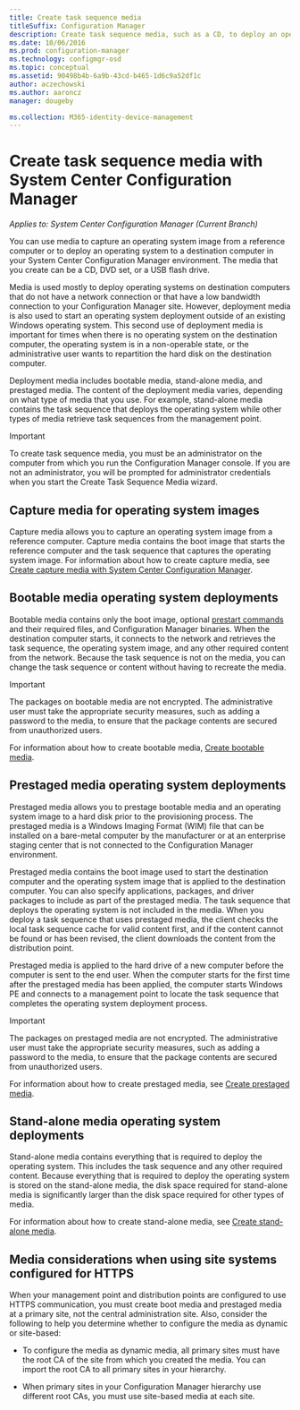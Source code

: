 ```yaml
---
title: Create task sequence media
titleSuffix: Configuration Manager
description: Create task sequence media, such as a CD, to deploy an operating system to a destination computer in your Configuration Manager environment.
ms.date: 10/06/2016
ms.prod: configuration-manager
ms.technology: configmgr-osd
ms.topic: conceptual
ms.assetid: 90498b4b-6a9b-43cd-b465-1d6c9a52df1c
author: aczechowski
ms.author: aaroncz
manager: dougeby

ms.collection: M365-identity-device-management
---
```

# Create task sequence media with System Center Configuration Manager

*Applies to: System Center Configuration Manager (Current Branch)*

You can use media to capture an operating system image from a reference computer or to deploy an operating system to a destination computer in your System Center Configuration Manager environment. The media that you create can be a CD, DVD set, or a USB flash drive.  

 Media is used mostly to deploy operating systems on destination computers that do not have a network connection or that have a low bandwidth connection to your Configuration Manager site. However, deployment media is also used to start an operating system deployment outside of an existing Windows operating system. This second use of deployment media is important for times when there is no operating system on the destination computer, the operating system is in a non-operable state, or the administrative user wants to repartition the hard disk on the destination computer.  

 Deployment media includes bootable media, stand-alone media, and prestaged media. The content of the deployment media varies, depending on what type of media that you use. For example, stand-alone media contains the task sequence that deploys the operating system while other types of media retrieve task sequences from the management point.  

> [!IMPORTANT]  
>  To create task sequence media, you must be an administrator on the computer from which you run  the Configuration Manager console. If you are not an administrator, you will be prompted for administrator  credentials  when you start the Create Task Sequence Media wizard.  

##  <a name="BKMK_PlanCaptureMedia"></a> Capture media for operating system images  
 Capture media allows you to capture an operating system image from a reference computer. Capture media contains the boot image that starts the reference computer and the task sequence that captures the operating system image. For information about how to create capture media, see [Create capture media with System Center Configuration Manager](create-capture-media.md).  

##  <a name="BKMK_PlanBootableMedia"></a> Bootable media operating system deployments  
 Bootable media contains only the boot image, optional [prestart commands](../understand/prestart-commands-for-task-sequence-media.md) and their required files, and Configuration Manager binaries. When the destination computer starts, it connects to the network and retrieves the task sequence, the operating system image, and any other required content from the network. Because the task sequence is not on the media, you can change the task sequence or content without having to recreate the media.  

> [!IMPORTANT]  
>  The packages on bootable media are not encrypted. The administrative user must take the appropriate security measures, such as adding a password to the media, to ensure that the package contents are secured from unauthorized users.  

 For information about how to create bootable media, [Create bootable media](create-bootable-media.md).  

##  <a name="BKMK_PlanPrestagedMedia"></a> Prestaged media operating system deployments  
 Prestaged media allows you to prestage bootable media and an operating system image to a hard disk prior to the provisioning process. The prestaged media is a Windows Imaging Format (WIM) file that can be installed on a bare-metal computer by the manufacturer or at an enterprise staging center that is not connected to the Configuration Manager environment.  

 Prestaged media contains the boot image used to start the destination computer and the operating system image that is applied to the destination computer. You can also specify applications, packages, and driver packages to include as part of the prestaged media. The task sequence that deploys the operating system is not included in the media. When you deploy a task sequence that uses prestaged media, the client checks the local task sequence cache for valid content first, and if the content cannot be found or has been revised, the client downloads the content from the distribution point.  

 Prestaged media is applied to the hard drive of a new computer before the computer is sent to the end user. When the computer starts for the first time after the prestaged media has been applied, the computer starts Windows PE and connects to a management point to locate the task sequence that completes the operating system deployment process.  

> [!IMPORTANT]  
>  The packages on prestaged media are not encrypted. The administrative user must take the appropriate security measures, such as adding a password to the media, to ensure that the package contents are secured from unauthorized users.  

 For information about how to create prestaged media, see [Create prestaged media](create-prestaged-media.md).  

##  <a name="BKMK_PlanStandaloneMedia"></a> Stand-alone media operating system deployments  
 Stand-alone media contains everything that is required to deploy the operating system. This includes the task sequence and any other required content. Because everything that is required to deploy the operating system is stored on the stand-alone media, the disk space required for stand-alone media is significantly larger than the disk space required for other types of media.  

 For information about how to create stand-alone media, see [Create stand-alone media](create-stand-alone-media.md).  

## Media considerations when using site systems configured for HTTPS  
 When your management point and distribution points are configured to use HTTPS communication, you must create boot media and prestaged media at a primary site, not the central administration site. Also, consider the following to help you determine whether to configure the media as dynamic or site-based:  

-   To configure the media as dynamic media, all primary sites must have the root CA of the site from which you created the media. You can import the root CA to all primary sites in your hierarchy.  

-   When primary sites in your Configuration Manager hierarchy use different root CAs, you must use site-based media at each site.  
